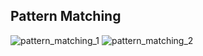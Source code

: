 ## Pattern Matching

![pattern_matching_1](https://user-images.githubusercontent.com/19742979/70250332-119f4900-17c1-11ea-8108-af4c48cbca98.PNG)
![pattern_matching_2](https://user-images.githubusercontent.com/19742979/70250333-119f4900-17c1-11ea-962e-0e972ca03148.PNG)

